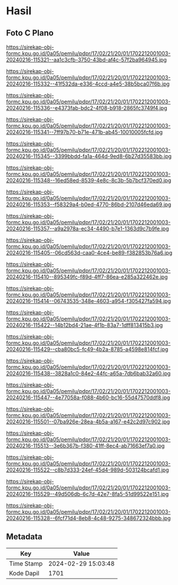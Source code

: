 # Hasil

## Foto C Plano

https://sirekap-obj-formc.kpu.go.id/0a05/pemilu/pdpr/17/02/21/20/01/1702212001003-20240216-115321--aa1c3cfb-3750-43bd-af4c-57f2ba964945.jpg

https://sirekap-obj-formc.kpu.go.id/0a05/pemilu/pdpr/17/02/21/20/01/1702212001003-20240216-115332--41f532da-e336-4ccd-a4e5-38b5bca07f6b.jpg

https://sirekap-obj-formc.kpu.go.id/0a05/pemilu/pdpr/17/02/21/20/01/1702212001003-20240216-115336--e4373fab-bdc2-4f08-b918-2865fc3749f4.jpg

https://sirekap-obj-formc.kpu.go.id/0a05/pemilu/pdpr/17/02/21/20/01/1702212001003-20240216-115341--7ff97b70-b71e-471b-ab45-10010005fcfd.jpg

https://sirekap-obj-formc.kpu.go.id/0a05/pemilu/pdpr/17/02/21/20/01/1702212001003-20240216-115345--3399bbdd-fa1a-464d-9ed8-6b27d35583bb.jpg

https://sirekap-obj-formc.kpu.go.id/0a05/pemilu/pdpr/17/02/21/20/01/1702212001003-20240216-115348--16ed58ed-8539-4e8c-8c3b-5b7bcf370ed0.jpg

https://sirekap-obj-formc.kpu.go.id/0a05/pemilu/pdpr/17/02/21/20/01/1702212001003-20240216-115353--f58329a4-b0ed-4770-86bd-2107d46eda69.jpg

https://sirekap-obj-formc.kpu.go.id/0a05/pemilu/pdpr/17/02/21/20/01/1702212001003-20240216-115357--a9a2978a-ec34-4490-b7e1-1363d9c7b9fe.jpg

https://sirekap-obj-formc.kpu.go.id/0a05/pemilu/pdpr/17/02/21/20/01/1702212001003-20240216-115405--06cd563d-caa0-4ce4-be89-f382853b76a6.jpg

https://sirekap-obj-formc.kpu.go.id/0a05/pemilu/pdpr/17/02/21/20/01/1702212001003-20240216-115410--895349fc-f89d-4ff7-86ea-e285a322462e.jpg

https://sirekap-obj-formc.kpu.go.id/0a05/pemilu/pdpr/17/02/21/20/01/1702212001003-20240216-115414--06743535-348e-4603-a954-f305427fa594.jpg

https://sirekap-obj-formc.kpu.go.id/0a05/pemilu/pdpr/17/02/21/20/01/1702212001003-20240216-115422--14b12bd4-21ae-4f1b-83a7-1dff813415b3.jpg

https://sirekap-obj-formc.kpu.go.id/0a05/pemilu/pdpr/17/02/21/20/01/1702212001003-20240216-115429--cba80bc5-fc49-4b2a-8785-a4598e814fcf.jpg

https://sirekap-obj-formc.kpu.go.id/0a05/pemilu/pdpr/17/02/21/20/01/1702212001003-20240216-115438--3828a1c0-84e2-44fc-a65a-7db6bab32a60.jpg

https://sirekap-obj-formc.kpu.go.id/0a05/pemilu/pdpr/17/02/21/20/01/1702212001003-20240216-115447--4e77058a-f088-4b60-bc16-55d47570ddf8.jpg

https://sirekap-obj-formc.kpu.go.id/0a05/pemilu/pdpr/17/02/21/20/01/1702212001003-20240216-115501--07ba926e-28ea-4b5a-a167-e42c2d97c902.jpg

https://sirekap-obj-formc.kpu.go.id/0a05/pemilu/pdpr/17/02/21/20/01/1702212001003-20240216-115513--3e6b367b-f380-41ff-8ec4-ab71663ef7a0.jpg

https://sirekap-obj-formc.kpu.go.id/0a05/pemilu/pdpr/17/02/21/20/01/1702212001003-20240216-115522--c8b7d333-24ef-45d4-989d-503124bcafd1.jpg

https://sirekap-obj-formc.kpu.go.id/0a05/pemilu/pdpr/17/02/21/20/01/1702212001003-20240216-115529--49d506db-6c7d-42e7-8fa5-51d99522e151.jpg

https://sirekap-obj-formc.kpu.go.id/0a05/pemilu/pdpr/17/02/21/20/01/1702212001003-20240216-115328--6fcf71d4-8eb8-4c48-9275-348672324bbb.jpg


## Metadata

| Key        | Value               |
| ---------- | ------------------- |
| Time Stamp | 2024-02-29 15:03:48 |
| Kode Dapil | 1701                |



